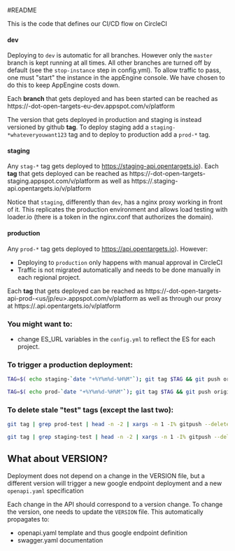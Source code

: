 #README

This is the code that defines our CI/CD flow on CircleCI

#### dev
Deploying to `dev` is automatic for all branches. 
However only the `master` branch is kept running at all times. All other branches are turned off by default (see the `stop-instance` step in config.yml). To allow traffic to pass, one must "start" the instance in the appEngine console.
We have chosen to do this to keep AppEngine costs down.

Each **branch** that gets deployed and has been started can be reached as
https://<branchname>-dot-open-targets-eu-dev.appspot.com/v<major>/platform

The version that gets deployed in production and staging is instead versioned by github **tag**. 
To deploy staging add a `staging-*whateveryouwant123` tag and to deploy to
production add a `prod-*` tag.

#### staging
Any `stag-*` tag gets deployed to https://staging-api.opentargets.io). 
Each **tag** that gets deployed can be reached as
https://<tagname>-dot-open-targets-staging.appspot.com/v<major>/platform
as well as https://<tagname>.staging-api.opentargets.io/v<major>/platform

Notice that `staging`, differently than `dev`, has a nginx proxy working in front of it. This replicates the production environment and allows load testing with loader.io (there is a token in the nginx.conf that authorizes the domain).

#### production
Any `prod-*` tag gets deployed to https://api.opentargets.io). However:
- Deploying to `production` only happens with manual approval in CircleCI
- Traffic is not migrated automatically and needs to be done manually in each regional project.

Each **tag** that gets deployed can be reached as
https://<tagname>-dot-open-targets-api-prod-<us/jp/eu>.appspot.com/v<major>/platform
as well as through our proxy at https://<tagname>.api.opentargets.io/v<major>/platform
 


### You might want to:

* change ES_URL variables in the `config.yml` to reflect the ES for each project.


### To trigger a production deployment:
```sh
TAG=$( echo staging-`date "+%Y%m%d-%H%M"`); git tag $TAG && git push origin $TAG

TAG=$( echo prod-`date "+%Y%m%d-%H%M"`); git tag $TAG && git push origin $TAG
```

### To delete stale "test" tags (except the last two):

```sh
git tag | grep prod-test | head -n -2 | xargs -n 1 -I% gitpush --delete origin %

git tag | grep staging-test | head -n -2 | xargs -n 1 -I% gitpush --delete origin %

```


## What about VERSION?
Deployment does not depend on a change in the VERSION file, but a different version will trigger a new google endpoint deployment and a new `openapi.yaml` specification

Each change in the API should correspond to a version change. 
To change the version, one needs to update the `VERSION` file. This automatically propagates to:
- openapi.yaml template and thus google endpoint definition
- swagger.yaml documentation


